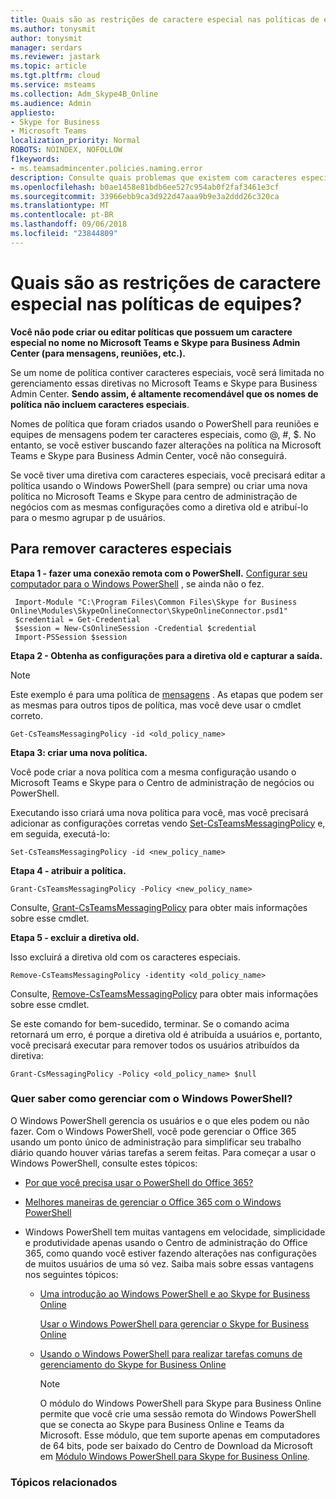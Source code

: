 ```yaml
---
title: Quais são as restrições de caractere especial nas políticas de equipes?
ms.author: tonysmit
author: tonysmit
manager: serdars
ms.reviewer: jastark
ms.topic: article
ms.tgt.pltfrm: cloud
ms.service: msteams
ms.collection: Adm_Skype4B_Online
ms.audience: Admin
appliesto:
- Skype for Business
- Microsoft Teams
localization_priority: Normal
ROBOTS: NOINDEX, NOFOLLOW
f1keywords:
- ms.teamsadmincenter.policies.naming.error
description: Consulte quais problemas que existem com caracteres especiais nos nomes de políticas e o que você pode fazer para corrigi-lo.
ms.openlocfilehash: b0ae1458e81bdb6ee527c954ab0f2faf3461e3cf
ms.sourcegitcommit: 33966ebb9ca3d922d47aaa9b9e3a2ddd26c320ca
ms.translationtype: MT
ms.contentlocale: pt-BR
ms.lasthandoff: 09/06/2018
ms.locfileid: "23844809"
---
```

# <a name="what-are-the-special-character-restrictions-in-teams-policies"></a>Quais são as restrições de caractere especial nas políticas de equipes?

**Você não pode criar ou editar políticas que possuem um caractere especial no nome no Microsoft Teams e Skype para Business Admin Center (para mensagens, reuniões, etc.).** 

Se um nome de política contiver caracteres especiais, você será limitada no gerenciamento essas diretivas no Microsoft Teams e Skype para Business Admin Center. **Sendo assim, é altamente recomendável que os nomes de política não incluem caracteres especiais**. 

Nomes de política que foram criados usando o PowerShell para reuniões e equipes de mensagens podem ter caracteres especiais, como @, #, $. No entanto, se você estiver buscando fazer alterações na política na Microsoft Teams e Skype para Business Admin Center, você não conseguirá. 

Se você tiver uma diretiva com caracteres especiais, você precisará editar a política usando o Windows PowerShell (para sempre) ou criar uma nova política no Microsoft Teams e Skype para centro de administração de negócios com as mesmas configurações como a diretiva old e atribuí-lo para o mesmo agrupar p de usuários.

## <a name="to-remove-special-characters"></a>Para remover caracteres especiais



**Etapa 1 - fazer uma conexão remota com o PowerShell.** 
 [Configurar seu computador para o Windows PowerShell](https://docs.microsoft.com/skypeforbusiness/set-up-your-computer-for-windows-powershell/set-up-your-computer-for-windows-powershell) , se ainda não o fez.
```
 Import-Module "C:\Program Files\Common Files\Skype for Business Online\Modules\SkypeOnlineConnector\SkypeOnlineConnector.psd1"
 $credential = Get-Credential
 $session = New-CsOnlineSession -Credential $credential
 Import-PSSession $session
```


**Etapa 2 - Obtenha as configurações para a diretiva old e capturar a saída.**

> [!NOTE]
> Este exemplo é para uma política de [mensagens](https://docs.microsoft.com/powershell/module/skype/get-csteamsmessagingpolicy?view=skype-ps) .  As etapas que podem ser as mesmas para outros tipos de política, mas você deve usar o cmdlet correto. 

  ```
  Get-CsTeamsMessagingPolicy -id <old_policy_name>
  ```


**Etapa 3: criar uma nova política.**

Você pode criar a nova política com a mesma configuração usando o Microsoft Teams e Skype para o Centro de administração de negócios ou PowerShell.

Executando isso criará uma nova política para você, mas você precisará adicionar as configurações corretas vendo [Set-CsTeamsMessagingPolicy](https://docs.microsoft.com/powershell/module/skype/set-csteamsmessagingpolicy?view=skype-ps) e, em seguida, executá-lo:

  ```
  Set-CsTeamsMessagingPolicy -id <new_policy_name>
 ```
**Etapa 4 - atribuir a política.**
 ```
Grant-CsTeamsMessagingPolicy -Policy <new_policy_name>
 ```
Consulte, [Grant-CsTeamsMessagingPolicy](https://docs.microsoft.com/powershell/module/skype/grant-csteamsmessagingpolicy?view=skype-ps) para obter mais informações sobre esse cmdlet.

**Etapa 5 - excluir a diretiva old.**

Isso excluirá a diretiva old com os caracteres especiais.
  ```
  Remove-CsTeamsMessagingPolicy -identity <old_policy_name>
  ```
Consulte, [Remove-CsTeamsMessagingPolicy](https://docs.microsoft.com/powershell/module/skype/remove-csteamsmessagingpolicy?view=skype-ps) para obter mais informações sobre esse cmdlet.

Se este comando for bem-sucedido, terminar. Se o comando acima retornará um erro, é porque a diretiva old é atribuída a usuários e, portanto, você precisará executar para remover todos os usuários atribuídos da diretiva:

```
Grant-CsMessagingPolicy -Policy <old_policy_name> $null
```
### <a name="want-to-know-how-to-manage-with-windows-powershell"></a>Quer saber como gerenciar com o Windows PowerShell?

O Windows PowerShell gerencia os usuários e o que eles podem ou não fazer. Com o Windows PowerShell, você pode gerenciar o Office 365 usando um ponto único de administração para simplificar seu trabalho diário quando houver várias tarefas a serem feitas. Para começar a usar o Windows PowerShell, consulte estes tópicos:
    
  - [Por que você precisa usar o PowerShell do Office 365?](https://go.microsoft.com/fwlink/?LinkId=525041)
    
  - [Melhores maneiras de gerenciar o Office 365 com o Windows PowerShell](https://go.microsoft.com/fwlink/?LinkId=525142)
    
- Windows PowerShell tem muitas vantagens em velocidade, simplicidade e produtividade apenas usando o Centro de administração do Office 365, como quando você estiver fazendo alterações nas configurações de muitos usuários de uma só vez. Saiba mais sobre essas vantagens nos seguintes tópicos:
    
  - [Uma introdução ao Windows PowerShell e ao Skype for Business Online](https://go.microsoft.com/fwlink/?LinkId=525039)
    
    [Usar o Windows PowerShell para gerenciar o Skype for Business Online](https://go.microsoft.com/fwlink/?LinkId=525453)
    
  - [Usando o Windows PowerShell para realizar tarefas comuns de gerenciamento do Skype for Business Online](https://go.microsoft.com/fwlink/?LinkId=525038)
    
    > [!NOTE]
    > O módulo do Windows PowerShell para Skype para Business Online permite que você crie uma sessão remota do Windows PowerShell que se conecta ao Skype para Business Online e Teams da Microsoft. Esse módulo, que tem suporte apenas em computadores de 64 bits, pode ser baixado do Centro de Download da Microsoft em [Módulo Windows PowerShell para Skype for Business Online](https://go.microsoft.com/fwlink/?LinkId=294688).
  
### <a name="related-topics"></a>Tópicos relacionados

